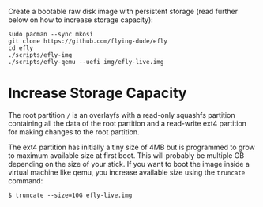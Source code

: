 Create a bootable raw disk image with persistent storage (read further below on how to increase storage capacity):

```
sudo pacman --sync mkosi
git clone https://github.com/flying-dude/efly
cd efly
./scripts/efly-img
./scripts/efly-qemu --uefi img/efly-live.img
```

# Increase Storage Capacity

The root partition `/` is an overlayfs with a read-only squashfs partition containing all the data of
the root partition and a read-write ext4 partition for making changes to the root partition.

The ext4 partition has initially a tiny size of 4MB but is programmed to grow to maximum available size at first
boot. This will probably be multiple GB depending on the size of your stick. If you want to boot the image
inside a virtual machine like qemu, you increase available size using the `truncate` command:

```
$ truncate --size=10G efly-live.img
```
